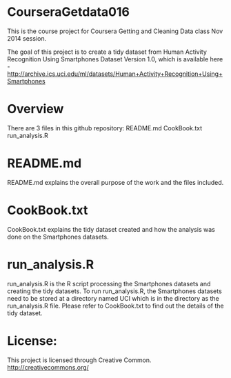 CourseraGetdata016
==================

This is the course project for Coursera Getting and Cleaning Data class Nov 2014 session.  

The goal of this project is to create a tidy dataset from Human Activity Recognition Using Smartphones Dataset Version 1.0, which is available here - 
http://archive.ics.uci.edu/ml/datasets/Human+Activity+Recognition+Using+Smartphones

Overview
========
There are 3 files in this github repository: 
README.md
CookBook.txt
run_analysis.R

README.md
========
README.md explains the overall purpose of the work and the files included.

CookBook.txt
========
CookBook.txt explains the tidy dataset created and how the analysis was done on the Smartphones datasets.

run_analysis.R
========
run_analysis.R is the R script processing the Smartphones datasets and creating the tidy datasets.  To run run_analysis.R, the Smartphones datasets need to be stored at a directory named UCI which is in the directory as the run_analysis.R file.
Please refer to CookBook.txt to find out the details of the tidy dataset. 


License:
========
This project is licensed through Creative Common.  http://creativecommons.org/
